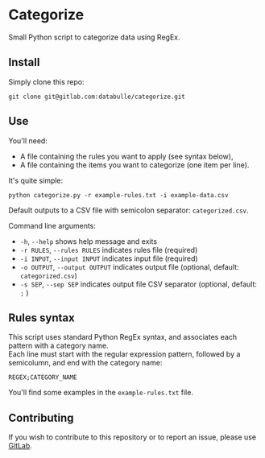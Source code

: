 # Categorize

Small Python script to categorize data using RegEx.  


## Install

Simply clone this repo:  

    git clone git@gitlab.com:databulle/categorize.git  


## Use

You'll need:  
- A file containing the rules you want to apply (see syntax below),  
- A file containing the items you want to categorize (one item per line).  

It's quite simple:  

    python categorize.py -r example-rules.txt -i example-data.csv  

Default outputs to a CSV file with semicolon separator: `categorized.csv`.  


Command line arguments:  
- `-h`, `--help` shows help message and exits  
- `-r RULES`, `--rules RULES` indicates rules file (required)  
- `-i INPUT`, `--input INPUT` indicates input file (required)  
- `-o OUTPUT`, `--output OUTPUT` indicates output file (optional, default: `categorized.csv`)  
- `-s SEP`, `--sep SEP` indicates output file CSV separator (optional, default: `;` )  


## Rules syntax

This script uses standard Python RegEx syntax, and associates each pattern with a category name.  
Each line must start with the regular expression pattern, followed by a semicolumn, and end with the category name:  

    REGEX;CATEGORY_NAME  

You'll find some examples in the `example-rules.txt` file.  

## Contributing

If you wish to contribute to this repository or to report an issue, please use [GitLab](https://gitlab.com/databulle/categorize).
